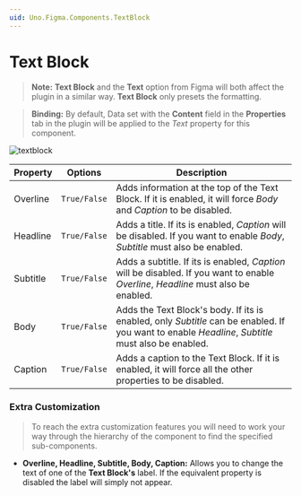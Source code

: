 ```yaml
---
uid: Uno.Figma.Components.TextBlock
---
```


# Text Block

> **Note:** **Text Block** and the **Text** option from Figma will both affect the plugin in a similar way. **Text Block** only presets the formatting.

> **Binding:** By default, Data set with the **Content** field in the **Properties** tab in the plugin will be applied to the *Text* property for this component.



![textblock](./images/textblock.png)

| Property | Options      | Description                                                  |
| -------- | ------------ | ------------------------------------------------------------ |
| Overline | `True/False` | Adds information at the top of the Text Block. If it is enabled, it will force *Body* and *Caption* to be disabled. |
| Headline | `True/False` | Adds a title. If its is enabled, *Caption* will be disabled. If you want to enable *Body*, *Subtitle* must also be enabled. |
| Subtitle | `True/False` | Adds a subtitle. If its is enabled, *Caption* will be disabled. If you want to enable *Overline*, *Headline* must also be enabled. |
| Body     | `True/False` | Adds the Text Block's body. If its is enabled, only *Subtitle* can be enabled.  If you want to enable *Headline*, *Subtitle* must also be enabled. |
| Caption  | `True/False` | Adds a caption to the Text Block.  If it is enabled, it will force all the other properties to be disabled. |



### Extra Customization

> To reach the extra customization features you will need to work your way through the hierarchy of the component to find the specified sub-components.  

- **Overline, Headline, Subtitle, Body, Caption:** Allows you to change the text of one of the **Text Block's** label. If the equivalent property is disabled the label will simply not appear. 